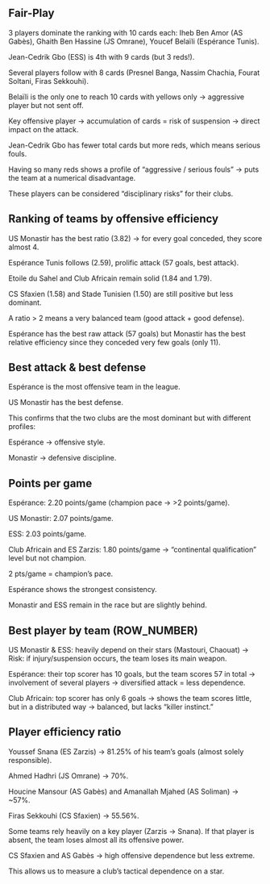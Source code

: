 ## Fair-Play
3 players dominate the ranking with 10 cards each: Iheb Ben Amor (AS Gabès), Ghaith Ben Hassine (JS Omrane), Youcef Belaïli (Espérance Tunis).

Jean-Cedrik Gbo (ESS) is 4th with 9 cards (but 3 reds!).

Several players follow with 8 cards (Presnel Banga, Nassim Chachia, Fourat Soltani, Firas Sekkouhi).

Belaïli is the only one to reach 10 cards with yellows only → aggressive player but not sent off.

Key offensive player → accumulation of cards = risk of suspension → direct impact on the attack.

Jean-Cedrik Gbo has fewer total cards but more reds, which means serious fouls.

Having so many reds shows a profile of “aggressive / serious fouls” → puts the team at a numerical disadvantage.

These players can be considered “disciplinary risks” for their clubs.

## Ranking of teams by offensive efficiency

US Monastir has the best ratio (3.82) → for every goal conceded, they score almost 4.

Espérance Tunis follows (2.59), prolific attack (57 goals, best attack).

Etoile du Sahel and Club Africain remain solid (1.84 and 1.79).

CS Sfaxien (1.58) and Stade Tunisien (1.50) are still positive but less dominant.

A ratio > 2 means a very balanced team (good attack + good defense).

Espérance has the best raw attack (57 goals) but Monastir has the best relative efficiency since they conceded very few goals (only 11).
## Best attack & best defense

Espérance is the most offensive team in the league.

US Monastir has the best defense.

This confirms that the two clubs are the most dominant but with different profiles:

Espérance → offensive style.

Monastir → defensive discipline.

## Points per game

Espérance: 2.20 points/game (champion pace → >2 points/game).

US Monastir: 2.07 points/game.

ESS: 2.03 points/game.

Club Africain and ES Zarzis: 1.80 points/game → “continental qualification” level but not champion.

2 pts/game = champion’s pace.

Espérance shows the strongest consistency.

Monastir and ESS remain in the race but are slightly behind.
## Best player by team (ROW_NUMBER)

US Monastir & ESS: heavily depend on their stars (Mastouri, Chaouat) → Risk: if injury/suspension occurs, the team loses its main weapon.

Espérance: their top scorer has 10 goals, but the team scores 57 in total → involvement of several players → diversified attack = less dependence.

Club Africain: top scorer has only 6 goals → shows the team scores little, but in a distributed way → balanced, but lacks “killer instinct.”

## Player efficiency ratio

Youssef Snana (ES Zarzis) → 81.25% of his team’s goals (almost solely responsible).

Ahmed Hadhri (JS Omrane) → 70%.

Houcine Mansour (AS Gabès) and Amanallah Mjahed (AS Soliman) → ~57%.

Firas Sekkouhi (CS Sfaxien) → 55.56%.

Some teams rely heavily on a key player (Zarzis → Snana). If that player is absent, the team loses almost all its offensive power.

CS Sfaxien and AS Gabès → high offensive dependence but less extreme.

This allows us to measure a club’s tactical dependence on a star.

